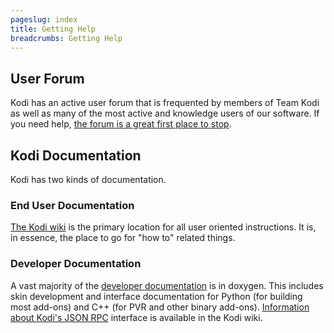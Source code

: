 ```yaml
---
pageslug: index
title: Getting Help
breadcrumbs: Getting Help
---
```


## User Forum

Kodi has an active user forum that is frequented by members of Team Kodi as well as many of the most active and knowledge users of our software. If you need help, [the forum is a great first place to stop](https://forum.kodi.tv).

## Kodi Documentation

Kodi has two kinds of documentation.

### End User Documentation

[The Kodi wiki](https://kodi.wiki) is the primary location for all user oriented instructions.  It is, in essence, the place to go for "how to" related things.

### Developer Documentation

A vast majority of the [developer documentation](https://docs.kodi.tv) is in doxygen.  This includes skin development and interface documentation for Python (for building most add-ons) and C++ (for PVR and other binary add-ons).  [Information about Kodi's JSON RPC](https://kodi.wiki/view/JSON-RPC_API) interface is available in the Kodi wiki.
